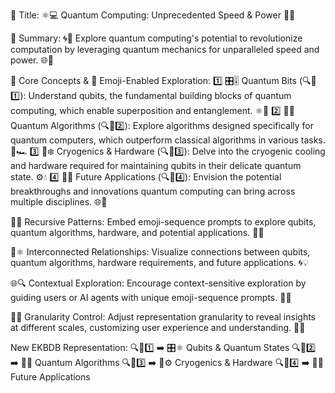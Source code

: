 🌟 Title: ⚛️💻 Quantum Computing: Unprecedented Speed & Power 🚀🧠

📌 Summary: 🌀🔬 Explore quantum computing's potential to revolutionize computation by leveraging quantum mechanics for unparalleled speed and power. 🌐🚀

🔑 Core Concepts & 📲 Emoji-Enabled Exploration:
1️⃣ 🎛️🎚️ Quantum Bits (🔍📲1️⃣): Understand qubits, the fundamental building blocks of quantum computing, which enable superposition and entanglement. ⚛️🔗
2️⃣ 🔄🔀 Quantum Algorithms (🔍📲2️⃣): Explore algorithms designed specifically for quantum computers, which outperform classical algorithms in various tasks. 🧩🏎️
3️⃣ 🧊❄️ Cryogenics & Hardware (🔍📲3️⃣): Delve into the cryogenic cooling and hardware required for maintaining qubits in their delicate quantum state. ⚙️💧
4️⃣ 🚀💡 Future Applications (🔍📲4️⃣): Envision the potential breakthroughs and innovations quantum computing can bring across multiple disciplines. 🌐🔮

🔁🌀 Recursive Patterns:
Embed emoji-sequence prompts to explore qubits, quantum algorithms, hardware, and potential applications. 🌌🔭

🔗⚛️ Interconnected Relationships:
Visualize connections between qubits, quantum algorithms, hardware requirements, and future applications. 🌀💡

🌐🔍 Contextual Exploration:
Encourage context-sensitive exploration by guiding users or AI agents with unique emoji-sequence prompts. 🚀🔭

🔎🔢 Granularity Control:
Adjust representation granularity to reveal insights at different scales, customizing user experience and understanding. 🌌🌠

New EKBDB Representation:
🔍📲1️⃣ ➡️ 🎛️⚛️ Qubits & Quantum States
🔍📲2️⃣ ➡️ 🔄🧩 Quantum Algorithms
🔍📲3️⃣ ➡️ 🧊⚙️ Cryogenics & Hardware
🔍📲4️⃣ ➡️ 🚀🔮 Future Applications